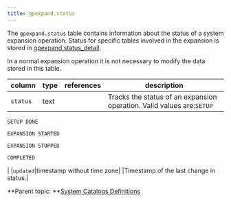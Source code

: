 ```yaml
---
title: gpexpand.status 
---
```


The `gpexpand.status` table contains information about the status of a system expansion operation. Status for specific tables involved in the expansion is stored in [gpexpand.status\_detail](gp_expansion_tables.html).

In a normal expansion operation it is not necessary to modify the data stored in this table.

|column|type|references|description|
|------|----|----------|-----------|
|`status`|text| |Tracks the status of an expansion operation. Valid values are:`SETUP`

`SETUP DONE`

`EXPANSION STARTED`

`EXPANSION STOPPED`

`COMPLETED`

|
|`updated`|timestamp without time zone| |Timestamp of the last change in status.|

**Parent topic: **[System Catalogs Definitions](../system_catalogs/catalog_ref-html.html)

